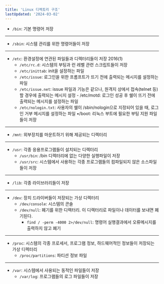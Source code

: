 ```yaml
---
title: 'Linux 디렉토리 구조'
lastUpdated: '2024-03-02'
---
```


- `/bin`: 기본 명령어 저장

---

- `/sbin`: 시스템 관리를 위한 명령어들이 저장

---

- `/etc`: 환경설정에 연관된 파일들과 디렉터리들이 저장 2016(1)
  - `/etc/rc.d`: 시스템의 부팅과 런 레벨 관련 스크립트들이 저장
  - `/etc/inittab`: init을 설정하는 파일
  - `/etc/issue`: 로그인을 위한 프롬프트가 뜨기 전에 출력되는 메시지를 설정하는 파일
  - `/etc/issue.net`: issue 파일과 기능은 같으나, 원격지 상에서 접속(telnet 등)할 경우에 출력되는 메시지 설정 - /etc/motd: 로그인 성공 후 쉘이 뜨기 전에 출력되는 메시지를 설정하는 파일
  - `/etc/nologin.txt`: 사용자의 쉘이 /sbin/nologin으로 지정되어 있을 때, 로그인 거부 메시지를 설정하는 파일 •/boot: 리눅스 부트에 필요한 부팅 지원 파일들이 저장

---

- `/mnt`: 외부장치를 마운트하기 위해 제공되는 디렉터리

---

- `/usr`: 각종 응용프로그램들이 설치되는 디렉터리
  - `/usr/bin`: /bin 디렉터리에 없는 다양한 실행파일이 저장
  - `/usr/src`: 시스템에서 사용하는 각종 프로그램들의 컴파일되지 않은 소스파일들이 저장

---

- `/lib`: 각종 라이브러리들이 저장

---

- `/dev`: 장치 드라이버들이 저장되는 가상 디렉터리
  - `/dev/console`: 시스템의 콘솔
  - `/dev/null`: 폐기를 위한 디렉터리. 이 디렉터리로 파일이나 데이터를 보내면 폐기된다.
    - `find / -perm -4000 2>/dev/null`: 명령어 실행결과에서 오류메시지를 출력하지 않고 폐기

---

- `/proc`: 시스템의 각종 프로세서, 프로그램 정보, 하드웨어적인 정보들이 저장되는 가상 디렉터리
  - `/proc/partitions`: 파티션 정보 파일

---

- `/var`: 시스템에서 사용되는 동적인 파일들이 저장
  - `/var/log`: 프로그램들의 로그 파일들이 저장
